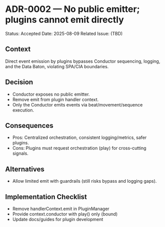 # ADR-0002 — No public emitter; plugins cannot emit directly

Status: Accepted
Date: 2025-08-09
Related Issue: (TBD)

## Context
Direct event emission by plugins bypasses Conductor sequencing, logging, and the Data Baton, violating SPA/CIA boundaries.

## Decision
- Conductor exposes no public emitter.
- Remove emit from plugin handler context.
- Only the Conductor emits events via beat/movement/sequence execution.

## Consequences
- Pros: Centralized orchestration, consistent logging/metrics, safer plugins.
- Cons: Plugins must request orchestration (play) for cross-cutting signals.

## Alternatives
- Allow limited emit with guardrails (still risks bypass and logging gaps).

## Implementation Checklist
- Remove handlerContext.emit in PluginManager
- Provide context.conductor with play() only (bound)
- Update docs/guides for plugin development

